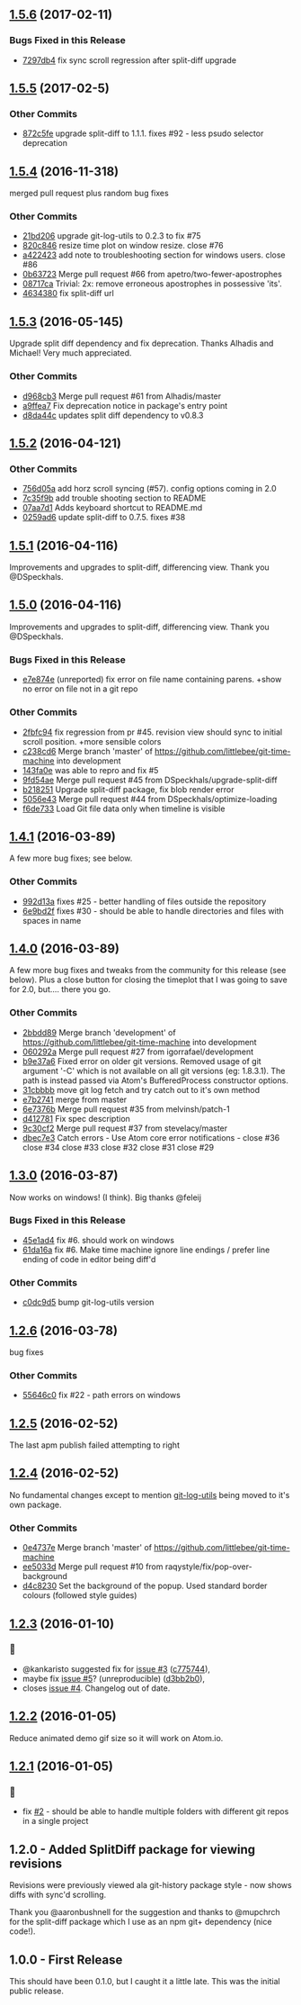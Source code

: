 
<a name="1.2.3"></a>
## [1.5.6](https://github.com/littlebee/git-time-machine/compare/1.5.5...1.5.6) (2017-02-11)


### Bugs Fixed in this Release
* [7297db4](https://github.com/littlebee/git-time-machine/commit/7297db4174168939154f6a375165663e4961741c)  fix sync scroll regression after split-diff upgrade

## [1.5.5](https://github.com/littlebee/git-time-machine/compare/1.5.4...1.5.5) (2017-02-5)


### Other Commits
* [872c5fe](https://github.com/littlebee/git-time-machine/commit/872c5fe799658c4dbdf6c7154984c4efcdbb4dc9) upgrade split-diff to 1.1.1. fixes #92 - less psudo selector deprecation

## [1.5.4](https://github.com/littlebee/git-time-machine/compare/1.5.3...1.5.4) (2016-11-318)
merged pull request plus random bug fixes

### Other Commits
* [21bd206](https://github.com/littlebee/git-time-machine/commit/21bd2061ed61c1c63272ceb72b133ef1cee7e772) upgrade git-log-utils to 0.2.3 to fix #75
* [820c846](https://github.com/littlebee/git-time-machine/commit/820c8466c0e34cbd8985716368a9b54ae27b16cd) resize time plot on window resize. close #76
* [a422423](https://github.com/littlebee/git-time-machine/commit/a4224232f791a0be3c3988cff040c367fe5bc849) add note to troubleshooting section for windows users. close #86
* [0b63723](https://github.com/littlebee/git-time-machine/commit/0b6372378005c3dd04c8a465582311de6a6a3f5a) Merge pull request #66 from apetro/two-fewer-apostrophes
* [08717ca](https://github.com/littlebee/git-time-machine/commit/08717ca893f51d982c37bc8d695e5e926f00acfa) Trivial: 2x: remove erroneous apostrophes in possessive 'its'.
* [4634380](https://github.com/littlebee/git-time-machine/commit/463438044a8587321c531468c704d0dabcd3d419) fix split-diff url

## [1.5.3](https://github.com/littlebee/git-time-machine/compare/1.5.2...1.5.3) (2016-05-145)
Upgrade split diff dependency and fix deprecation.  Thanks Alhadis and Michael!   Very much appreciated.

### Other Commits
* [d968cb3](https://github.com/littlebee/git-time-machine/commit/d968cb37bc05825f266115a4858e086caf0ce80a) Merge pull request #61 from Alhadis/master
* [a9ffea7](https://github.com/littlebee/git-time-machine/commit/a9ffea79e896f2dd7d8bc6d7fe93354ae1dd2402) Fix deprecation notice in package's entry point
* [d8da44c](https://github.com/littlebee/git-time-machine/commit/d8da44c63740139c90579bbea46a92363d7b6a14) updates split diff dependency to v0.8.3

## [1.5.2](https://github.com/littlebee/git-time-machine/compare/1.5.1...1.5.2) (2016-04-121)


### Other Commits
* [756d05a](https://github.com/littlebee/git-time-machine/commit/756d05a14dc9fb7c74a94c6e95cd189fdcd5e3c1) add horz scroll syncing (#57). config options coming in 2.0
* [7c35f9b](https://github.com/littlebee/git-time-machine/commit/7c35f9b850e2db989120c6c0a0c3a16a1784f0d1) add trouble shooting section to README
* [07aa7d1](https://github.com/littlebee/git-time-machine/commit/07aa7d1a71e2acb563e9cfeae21bd280f1f5db50) Adds keyboard shortcut to README.md
* [0259ad6](https://github.com/littlebee/git-time-machine/commit/0259ad65d873daadf036370d1ba9275521ec202b) update split-diff to 0.7.5. fixes #38

## [1.5.1](https://github.com/littlebee/git-time-machine/compare/1.5.0...1.5.1) (2016-04-116)
Improvements and upgrades to split-diff, differencing view.  Thank you @DSpeckhals.

## [1.5.0](https://github.com/littlebee/git-time-machine/compare/1.4.1...1.5.0) (2016-04-116)
Improvements and upgrades to split-diff, differencing view.  Thank you @DSpeckhals.

### Bugs Fixed in this Release
* [e7e874e](https://github.com/littlebee/git-time-machine/commit/e7e874e5aa9c5e38e249bbd1fb93fd5f21d5966b)  (unreported) fix error on file name containing parens. +show no error on file not in a git repo

### Other Commits
* [2fbfc94](https://github.com/littlebee/git-time-machine/commit/2fbfc94e1ff84ecde415395ea4bafcda12238b66) fix regression from pr #45.  revision view should sync to initial scroll position. +more sensible colors
* [c238cd6](https://github.com/littlebee/git-time-machine/commit/c238cd6c6a2d4c5a4e5dcf3fd6f22e3cdc3108a7) Merge branch 'master' of https://github.com/littlebee/git-time-machine into development
* [143fa0e](https://github.com/littlebee/git-time-machine/commit/143fa0e4ef916d0170e4745d54529ebf822ef309) was able to repro and fix #5
* [9fd54ae](https://github.com/littlebee/git-time-machine/commit/9fd54ae923092e7295df202a20705ef3f518de85) Merge pull request #45 from DSpeckhals/upgrade-split-diff
* [b218251](https://github.com/littlebee/git-time-machine/commit/b2182517b324c0b3f5affb2418ecd0d55c26bc13) Upgrade split-diff package, fix blob render error
* [5056e43](https://github.com/littlebee/git-time-machine/commit/5056e43d8282687b3939a99591301721f3ee931b) Merge pull request #44 from DSpeckhals/optimize-loading
* [f6de733](https://github.com/littlebee/git-time-machine/commit/f6de733dc17ac33133ee2b01b7337d882797b643) Load Git file data only when timeline is visible

## [1.4.1](https://github.com/littlebee/git-time-machine/compare/1.4.0...1.4.1) (2016-03-89)
A few more bug fixes; see below.  

### Other Commits
* [992d13a](https://github.com/littlebee/git-time-machine/commit/992d13a942be9ddccace3aafbbd0ffc818630843) fixes #25 - better handling of files outside the repository
* [6e9bd2f](https://github.com/littlebee/git-time-machine/commit/6e9bd2f1b3a4a358a58ae24fc7f45d65b8554b1c) fixes #30 - should be able to handle directories and files with spaces in name

## [1.4.0](https://github.com/littlebee/git-time-machine/compare/1.3.0...1.4.0) (2016-03-89)
A few more bug fixes and tweaks from the community for this release (see below).  Plus a close button for closing the timeplot that I was going to save for 2.0, but.... there you go. 

### Other Commits
* [2bbdd89](https://github.com/littlebee/git-time-machine/commit/2bbdd89960777ebdfb57478428165585d016b6df) Merge branch 'development' of https://github.com/littlebee/git-time-machine into development
* [060292a](https://github.com/littlebee/git-time-machine/commit/060292ab48bd52254b2d13cc7e0bfb261dc742e8) Merge pull request #27 from igorrafael/development
* [b9e37a6](https://github.com/littlebee/git-time-machine/commit/b9e37a6bda57b71e68d7986f61f4e4a105ee7ae8) Fixed error on older git versions. Removed usage of git argument '-C' which is not available on all git versions (eg: 1.8.3.1). The path is instead passed via Atom's BufferedProcess constructor options.
* [31cbbbb](https://github.com/littlebee/git-time-machine/commit/31cbbbb0e8b206f8800a49fa98700025ff962f34) move git log fetch and try catch out to it's own method
* [e7b2741](https://github.com/littlebee/git-time-machine/commit/e7b274162bd777ae7d1bde25e0ce848f43ddf1f9) merge from master
* [6e7376b](https://github.com/littlebee/git-time-machine/commit/6e7376b6f0c1ac53ad2efe7b7c15c5d9d08b1e12) Merge pull request #35 from melvinsh/patch-1
* [d412781](https://github.com/littlebee/git-time-machine/commit/d4127819257dd4c83a1acbb60ad3aef334d8164d) Fix spec description
* [9c30cf2](https://github.com/littlebee/git-time-machine/commit/9c30cf28dd7cbea51848547bfce6925475ceaa3f) Merge pull request #37 from stevelacy/master
* [dbec7e3](https://github.com/littlebee/git-time-machine/commit/dbec7e329762e6f5bc0b1ccc37b8e97bff796ad2) Catch errors - Use Atom core error notifications - close #36 close #34 close #33 close #32 close #31 close #29

## [1.3.0](https://github.com/littlebee/git-time-machine/compare/1.2.6...1.3.0) (2016-03-87)
Now works on windows!  (I think).   Big thanks @feleij

### Bugs Fixed in this Release
* [45e1ad4](https://github.com/littlebee/git-time-machine/commit/45e1ad49c57451ecd5b0da70cb0fd3a2a14159be)  fix #6. should work on windows
* [61da16a](https://github.com/littlebee/git-time-machine/commit/61da16a41fb31e51bfaf503ecdd8d897fd76f1e0)  fix #6.  Make time machine ignore line endings / prefer line ending of code in editor being diff'd

### Other Commits
* [c0dc9d5](https://github.com/littlebee/git-time-machine/commit/c0dc9d58ccdbe9c3e4c6b801226dc0c68cb1a754) bump git-log-utils version

## [1.2.6](https://github.com/littlebee/git-time-machine/compare/1.2.5...1.2.6) (2016-03-78)
bug fixes

### Other Commits
* [55646c0](https://github.com/littlebee/git-time-machine/commit/55646c0dc07e882591b48cb56fdf114307217d5f) fix #22 - path errors on windows

## [1.2.5](https://github.com/littlebee/git-time-machine/compare/1.2.4...1.2.5) (2016-02-52)
The last apm publish failed attempting to right

## [1.2.4](https://github.com/littlebee/git-time-machine/compare/1.2.3...1.2.4) (2016-02-52)
No fundamental changes except to mention [git-log-utils](https://www.npmjs.com/package/git-log-utils) being moved to it's own package.  

### Other Commits
* [0e4737e](https://github.com/littlebee/git-time-machine/commit/0e4737e35eda9225d461f847e33dc5e12e8135d6) Merge branch 'master' of https://github.com/littlebee/git-time-machine
* [ee5033d](https://github.com/littlebee/git-time-machine/commit/ee5033dd5b5512e9af85810c198c2f5e122b9f28) Merge pull request #10 from raqystyle/fix/pop-over-background
* [d4c8230](https://github.com/littlebee/git-time-machine/commit/d4c8230be73087df7c1aa6f982af5d6afb02e344) Set the background of the popup. Used standard border colours (followed style guides)

## [1.2.3](https://github.com/littlebee/git-time-machine/compare/v1.2.2...v1.2.3) (2016-01-10)

### :bug:
* @kankaristo suggested fix for [issue #3](https://github.com/littlebee/git-time-machine/issues/3)
 ([c775744](https://github.com/littlebee/git-time-machine/commit/c775744)),  
* maybe fix [issue #5](https://github.com/littlebee/git-time-machine/issues/5)? (unreproducible) ([d3bb2b0](https://github.com/littlebee/git-time-machine/commit/d3bb2b0)),  
* closes [issue #4](https://github.com/littlebee/git-time-machine/issues/4). Changelog out of date. 


## [1.2.2](https://github.com/littlebee/git-time-machine/compare/v1.2.1...v1.2.2) (2016-01-05)
Reduce animated demo gif size so it will work on Atom.io.  


## [1.2.1](https://github.com/littlebee/git-time-machine/compare/v1.2.0...v1.2.1) (2016-01-05)

### :bug:
* fix [#2](https://github.com/littlebee/git-time-machine/issues/2) - should be able to handle multiple folders with different git repos in a single project


## 1.2.0 - Added SplitDiff package for viewing revisions

Revisions were previously viewed ala git-history package style - now shows diffs with sync'd scrolling.  

Thank you @aaronbushnell for the suggestion and thanks to @mupchrch for the split-diff package which I use as an npm git+ dependency (nice code!).  


## 1.0.0 - First Release

This should have been 0.1.0, but I caught it a little late.  This was the initial public release.